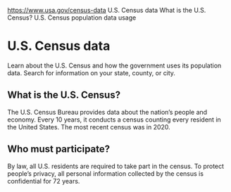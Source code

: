 

https://www.usa.gov/census-data
U.S. Census data
What is the U.S. Census?
U.S. Census population data usage

U.S. Census data
================

Learn about the U.S. Census and how the government uses its population data. Search for information on your state, county, or city.

**What is the U.S. Census?**
----------------------------

The U.S. Census Bureau provides data about the nation’s people and economy. Every 10 years, it conducts a census counting every resident in the United States. The most recent census was in 2020.

Who must participate?
---------------------

By law, all U.S. residents are required to take part in the census. To protect people’s privacy, all personal information collected by the census is confidential for 72 years.
